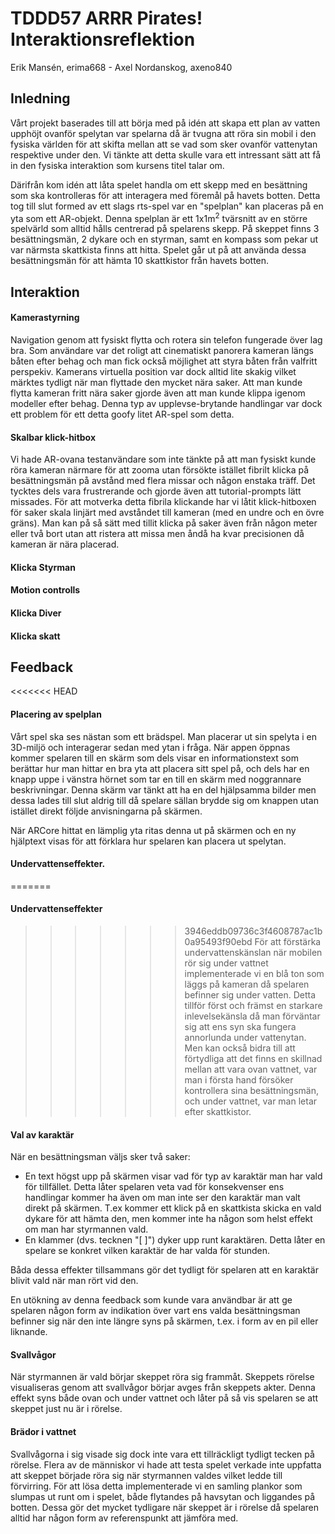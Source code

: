 # TDDD57 ARRR Pirates! Interaktionsreflektion

Erik Mansén, erima668 - Axel Nordanskog, axeno840

## Inledning
Vårt projekt baserades till att börja med på idén att skapa ett plan av vatten upphöjt ovanför spelytan var spelarna då är tvugna att röra sin mobil i den fysiska världen för att skifta mellan att se vad som sker ovanför vattenytan respektive under den. Vi tänkte att detta skulle vara ett intressant sätt att få in den fysiska interaktion som kursens titel talar om.

Därifrån kom idén att låta spelet handla om ett skepp med en besättning som ska kontrolleras för att interagera med föremål på havets botten. Detta tog till slut formed av ett slags rts-spel var en "spelplan" kan placeras på en yta som ett AR-objekt. Denna spelplan är ett 1x1m<sup>2</sup> tvärsnitt av en större spelvärld som alltid hålls centrerad på spelarens skepp. På skeppet finns 3 besättningsmän, 2 dykare och en styrman, samt en kompass som pekar ut var närmsta skattkista finns att hitta. Spelet går ut på att använda dessa besättningsmän för att hämta 10 skattkistor från havets botten.

## Interaktion

#### Kamerastyrning
Navigation genom att fysiskt flytta och rotera sin telefon fungerade över lag bra.
Som användare var det roligt att cinematiskt panorera kameran längs båten efter behag och man fick också möjlighet att styra båten från valfritt perspekiv.
Kamerans virtuella position var dock alltid lite skakig vilket märktes tydligt när man flyttade den mycket nära saker.
Att man kunde flytta kameran fritt nära saker gjorde även att man kunde klippa igenom modeller efter behag.
Denna typ av upplevse-brytande handlingar var dock ett problem för ett detta goofy litet AR-spel som detta.

#### Skalbar klick-hitbox
Vi hade AR-ovana testanvändare som inte tänkte på att man fysiskt kunde röra kameran närmare för att zooma utan försökte istället fibrilt klicka på besättningsmän på avstånd med flera missar och någon enstaka träff.
Det tycktes dels vara frustrerande och gjorde även att tutorial-prompts lätt missades.
För att motverka detta fibrila klickande har vi låtit klick-hitboxen för saker skala linjärt med avståndet till kameran (med en undre och en övre gräns).
Man kan på så sätt med tillit klicka på saker även från någon meter eller två bort utan att ristera att missa men åndå ha kvar precisionen då kameran är nära placerad.

#### Klicka Styrman

#### Motion controlls

#### Klicka Diver

#### Klicka skatt


## Feedback

<<<<<<< HEAD
#### Placering av spelplan
Vårt spel ska ses nästan som ett brädspel. Man placerar ut sin spelyta i en 3D-miljö och interagerar sedan med ytan i fråga. När appen öppnas kommer spelaren till en skärm som dels visar en informationstext som berättar hur man hittar en bra yta att placera sitt spel på, och dels har en knapp uppe i vänstra hörnet som tar en till en skärm med noggrannare beskrivningar. Denna skärm var tänkt att ha en del hjälpsamma bilder men dessa lades till slut aldrig till då spelare sällan brydde sig om knappen utan istället direkt följde anvisningarna på skärmen.

När ARCore hittat en lämplig yta ritas denna ut på skärmen och en ny hjälptext visas för att förklara hur spelaren kan placera ut spelytan.

#### Undervattenseffekter.
=======
#### Undervattenseffekter
>>>>>>> 3946eddb09736c3f4608787ac1b0a95493f90ebd
För att förstärka undervattenskänslan när mobilen rör sig under vattnet implementerade vi en blå ton som läggs på kameran då spelaren befinner sig under vatten. Detta tillför först och främst en starkare inlevelsekänsla då man förväntar sig att ens syn ska fungera annorlunda under vattenytan. Men kan också bidra till att förtydliga att det finns en skillnad mellan att vara ovan vattnet, var man i första hand försöker kontrollera sina besättningsmän, och under vattnet, var man letar efter skattkistor.

#### Val av karaktär
När en besättningsman väljs sker två saker:
* En text högst upp på skärmen visar vad för typ av karaktär man har vald för tillfället. Detta låter spelaren veta vad för konsekvenser ens handlingar kommer ha även om man inte ser den karaktär man valt direkt på skärmen. T.ex kommer ett klick på en skattkista skicka en vald dykare för att hämta den, men kommer inte ha någon som helst effekt om man har styrmannen vald.
* En klammer (dvs. tecknen "[ ]") dyker upp runt karaktären. Detta låter en spelare se konkret vilken karaktär de har valda för stunden.

Båda dessa effekter tillsammans gör det tydligt för spelaren att en karaktär blivit vald när man rört vid den.

En utökning av denna feedback som kunde vara användbar är att ge spelaren någon form av indikation över vart ens valda besättningsman befinner sig när den inte längre syns på skärmen, t.ex. i form av en pil eller liknande.

#### Svallvågor
När styrmannen är vald börjar skeppet röra sig frammåt. Skeppets rörelse visualiseras genom att svallvågor börjar avges från skeppets akter. Denna effekt syns både ovan och under vattnet och låter på så vis spelaren se att skeppet just nu är i rörelse.

#### Brädor i vattnet
Svallvågorna i sig visade sig dock inte vara ett tillräckligt tydligt tecken på rörelse. Flera av de människor vi hade att testa spelet verkade inte uppfatta att skeppet började röra sig när styrmannen valdes vilket ledde till förvirring. För att lösa detta implementerade vi en samling plankor som slumpas ut runt om i spelet, både flytandes på havsytan och liggandes på botten. Dessa gör det mycket tydligare när skeppet är i rörelse då spelaren alltid har någon form av referenspunkt att jämföra med.
